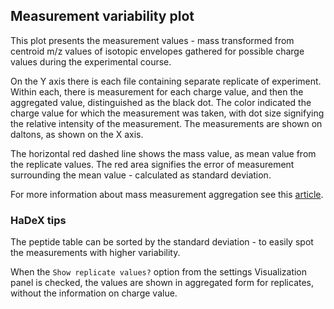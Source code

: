 ## Measurement variability plot

This plot presents the measurement values - mass transformed from centroid m/z values of isotopic envelopes gathered for possible charge values during the experimental course.

On the Y axis there is each file containing separate replicate of experiment. Within each, there is measurement for each charge value, and then the aggregated value, distinguished as the black dot. The color indicated the charge value for which the measurement was taken, with dot size signifying the relative intensity of the measurement. The measurements are shown on daltons, as shown on the X axis.

The horizontal red dashed line shows the mass value, as mean value from the replicate values. The red area signifies the error of measurement surrounding the mean value - calculated as standard deviation. 

For more information about mass measurement aggregation see this [article](https://hadexversum.github.io/HaDeX2/articles/transformation.html).

### HaDeX tips

The peptide table can be sorted by the standard deviation - to easily spot the measurements with higher variability.

When the `Show replicate values?` option from the settings Visualization panel is checked, the values are shown in aggregated form for replicates, without the information on charge value.

